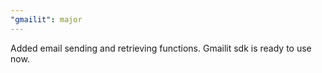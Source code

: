 ```yaml
---
"gmailit": major
---
```


Added email sending and retrieving functions. Gmailit sdk is ready to use now.
